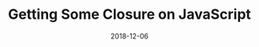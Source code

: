 ---
title: "Getting Some Closure on JavaScript"
date: "2018-12-06"
tags: ['learn','javascript','es2015']
---
